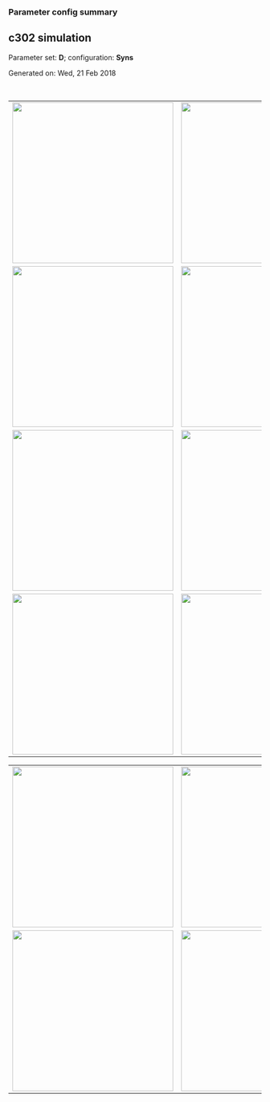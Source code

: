 ### Parameter config summary 
<h2>c302 simulation</h2>
<p>Parameter set: <b>D</b>; configuration: <b>Syns</b></p>
<p>Generated on: Wed, 21 Feb 2018</p><br/>
<table>

<tr>
  <td><a href="images/neurons_D_Syns.png"><img alt=" " src="images/neurons_D_Syns.png" height="320"/></a></td>
  <td><a href="images/traces_neuron_Syns_D.png"><img alt=" " src="images/traces_neuron_Syns_D.png" height="320"/></a></td>
</tr>

<tr>
  <td><a href="images/neuron_activity_D_Syns.png"><img alt=" " src="images/neuron_activity_D_Syns.png" height="320"/></a></td>
  <td><a href="images/traces_neuron_activity_Syns_D.png"><img alt=" " src="images/traces_neuron_activity_Syns_D.png" height="320"/></a></td>
</tr>

<tr>
  <td><a href="images/muscles_D_Syns.png"><img alt=" " src="images/muscles_D_Syns.png" height="320"/></a></td>
  <td><a href="images/traces_muscles_Syns_D.png"><img alt=" " src="images/traces_muscles_Syns_D.png" height="320"/></a></td>
</tr>

<tr>
  <td><a href="images/muscle_activity_D_Syns.png"><img alt=" " src="images/muscle_activity_D_Syns.png" height="320"/></a></td>
  <td><a href="images/traces_muscles_activity_Syns_D.png"><img alt=" " src="images/traces_muscles_activity_Syns_D.png" height="320"/></a></td>
</tr>
</table>
<table>

<tr><td><a href="images/c302_D_Syns_exc_to_neurons.png"><img alt=" " src="images/c302_D_Syns_exc_to_neurons.png" height="320"/></a></td>

  <td><a href="images/c302_D_Syns_inh_to_neurons.png"><img alt=" " src="images/c302_D_Syns_inh_to_neurons.png" height="320"/></a></td>

  <td><a href="images/c302_D_Syns_elec_neurons_neurons.png"><img alt=" " src="images/c302_D_Syns_elec_neurons_neurons.png" height="320"/></a></td></tr>

<tr><td><a href="images/c302_D_Syns_exc_to_muscles.png"><img alt=" " src="images/c302_D_Syns_exc_to_muscles.png" height="320"/></a></td>

  <td><a href="images/c302_D_Syns_inh_to_muscles.png"><img alt=" " src="images/c302_D_Syns_inh_to_muscles.png" height="320"/></a></td></tr>
</table>
